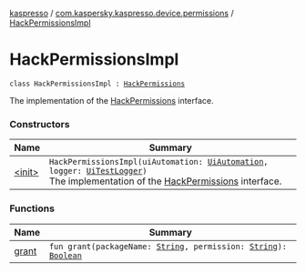 [kaspresso](../../index.md) / [com.kaspersky.kaspresso.device.permissions](../index.md) / [HackPermissionsImpl](./index.md)

# HackPermissionsImpl

`class HackPermissionsImpl : `[`HackPermissions`](../-hack-permissions/index.md)

The implementation of the [HackPermissions](../-hack-permissions/index.md) interface.

### Constructors

| Name | Summary |
|---|---|
| [&lt;init&gt;](-init-.md) | `HackPermissionsImpl(uiAutomation: `[`UiAutomation`](https://developer.android.com/reference/android/app/UiAutomation.html)`, logger: `[`UiTestLogger`](../../com.kaspersky.kaspresso.logger/-ui-test-logger.md)`)`<br>The implementation of the [HackPermissions](../-hack-permissions/index.md) interface. |

### Functions

| Name | Summary |
|---|---|
| [grant](grant.md) | `fun grant(packageName: `[`String`](https://kotlinlang.org/api/latest/jvm/stdlib/kotlin/-string/index.html)`, permission: `[`String`](https://kotlinlang.org/api/latest/jvm/stdlib/kotlin/-string/index.html)`): `[`Boolean`](https://kotlinlang.org/api/latest/jvm/stdlib/kotlin/-boolean/index.html) |
